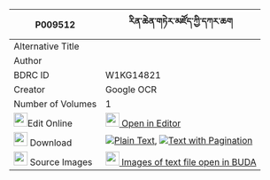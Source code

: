 |P009512|རིན་ཆེན་གཏེར་མཛོད་ཀྱི་དཀར་ཆག 
| --- | --- 
|Alternative Title |
|Author | 
|BDRC ID | W1KG14821
|Creator | Google OCR
|Number of Volumes| 1
|<img width="25" src="https://img.icons8.com/color/25/000000/edit-property.png">Edit Online| [<img width="25" src="https://avatars.githubusercontent.com/u/45091458?s=200&v=4"> Open in Editor](http://editor.openpecha.org/P009512)
|<img width="25" src="https://img.icons8.com/fluent/48/000000/download-2.png"/>  Download | [![](https://img.icons8.com/color/20/000000/txt.png)Plain Text](https://github.com/Openpecha/P009512/releases/download/v1/rinchen_terdzo_kyi_karchak_plain_P009512.zip), [![](https://img.icons8.com/color/20/000000/txt.png)Text with Pagination](https://github.com/Openpecha/P009512/releases/download/v1/rinchen_terdzo_kyi_karchak_pages_P009512.zip)
|<img width="25" src="https://img.icons8.com/plasticine/100/000000/pictures-folder.png"/>  Source Images | [<img width="25" src="https://library.bdrc.io/icons/BUDA-small.svg"> Images of text file open in BUDA](https://library.bdrc.io/show/bdr:W1KG14821)